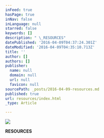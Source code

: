 ```yaml
---
inFeed: true
hasPage: true
inNav: false
inLanguage: null
starred: false
keywords: []
description: " \_RESOURCES"
datePublished: '2016-04-09T04:37:24.301Z'
dateModified: '2016-04-09T04:35:10.713Z'
title: ''
author: []
authors: []
publisher:
  name: null
  domain: null
  url: null
  favicon: null
sourcePath: _posts/2016-04-09-resources.md
published: true
url: resources/index.html
_type: Article

---
```

![](https://the-grid-user-content.s3-us-west-2.amazonaws.com/aada4484-c1df-40fc-852b-d6a40c3889cd.jpg)

**RESOURCES**